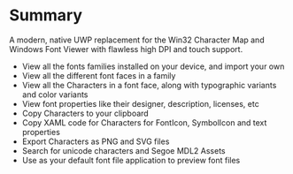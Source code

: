 # Summary 

A modern, native UWP replacement for the Win32 Character Map and Windows Font Viewer with flawless high DPI and touch support.

- View all the fonts families installed on your device, and import your own
- View all the different font faces in a family
- View all the Characters in a font face, along with typographic variants and color variants
- View font properties like their designer, description, licenses, etc 
- Copy Characters to your clipboard
- Copy XAML code for Characters for FontIcon, SymbolIcon and text properties
- Export Characters as PNG and SVG files
- Search for unicode characters and Segoe MDL2 Assets
- Use as your default font file application to preview font files